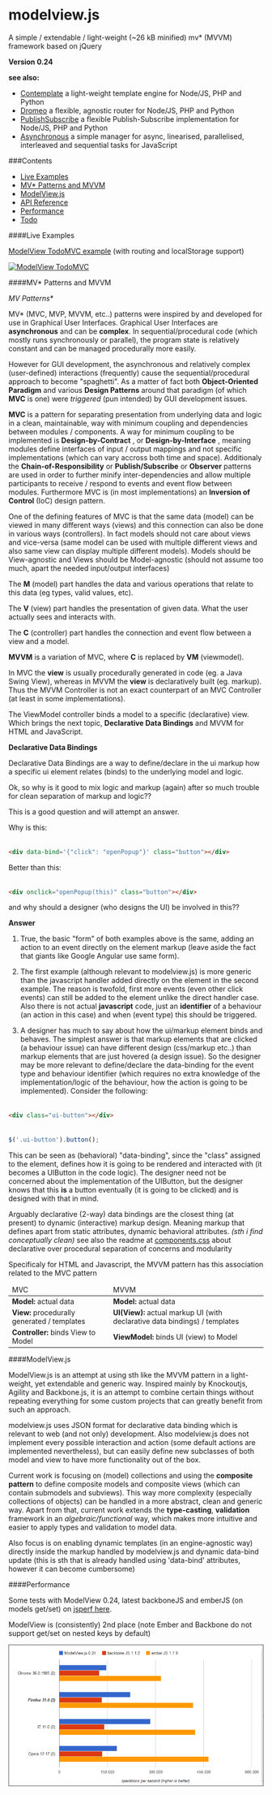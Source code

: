 modelview.js
============

A simple / extendable / light-weight (~26 kB minified) mv* (MVVM) framework based on jQuery


**Version 0.24**


**see also:**  

* [Contemplate](https://github.com/foo123/Contemplate) a light-weight template engine for Node/JS, PHP and Python
* [Dromeo](https://github.com/foo123/Dromeo) a flexible, agnostic router for Node/JS, PHP and Python
* [PublishSubscribe](https://github.com/foo123/PublishSubscribe) a flexible Publish-Subscribe implementation for Node/JS, PHP and Python
* [Asynchronous](https://github.com/foo123/asynchronous.js) a simple manager for async, linearised, parallelised, interleaved and sequential tasks for JavaScript


###Contents

* [Live Examples](#live-examples)
* [MV* Patterns and MVVM](#mv-patterns-and-mvvm)
* [ModelView.js](#modelviewjs-1)
* [API Reference](/manual.md)
* [Performance](#performance)
* [Todo](#todo)




####Live Examples

[ModelView TodoMVC example](https://foo123.github.io/examples/modelview-todomvc) (with routing and localStorage support)

[![ModelView TodoMVC](https://github.com/foo123/modelview.js/raw/master/screenshots/modelviewtodomvc.png)](https://foo123.github.io/examples/modelview-todomvc)



####MV* Patterns and MVVM


**MV* Patterns** 

MV* (MVC, MVP, MVVM, etc..) patterns were inspired by and developed for use in Graphical User Interfaces.
Graphical User Interfaces are **asynchronous** and can be **complex**. In sequential/procedural code (which mostly runs synchronously or parallel), the program state is relatively constant and can be managed procedurally more easily.


However for GUI development, the asynchronous and relatively complex  (user-defined) interactions (frequently) cause the sequential/procedural approach to become "spaghetti". As a matter of fact both **Object-Oriented Paradigm** and various **Design Patterns** around that paradigm (of which **MVC** is one) were *triggered* (pun intended) by GUI development issues.


**MVC** is a pattern for separating presentation from underlying data and logic in a clean, maintainable, way with minimum coupling and dependencies between modules / components. A way for minimum coupling to be implemented is **Design-by-Contract** , or **Design-by-Interface** , meaning modules define interfaces of input / output mappings and not specific implementations  (which can vary accross both time and space). Additionaly the **Chain-of-Responsibility** or **Publish/Subscribe** or **Observer** patterns are used in order to further minify inter-dependencies and allow multiple participants to receive / respond to events and event flow between modules.  Furthermore MVC is (in most implementations) an **Inversion of Control** (IoC) design pattern.


One of the defining features of MVC is that the same data (model) can be viewed in many different ways (views) and this connection can also be done in various ways (controllers). In fact models should not care about views and vice-versa (same model can be used with multiple different views and also same view can display multiple different models). Models should be View-agnostic and Views should be Model-agnostic (should not assume too much, apart the needed input/output interfaces)


The **M** (model) part handles the data and various operations that relate to this data (eg types, valid values, etc).


The **V** (view) part handles the presentation of given data. What the user actually sees and interacts with.


The **C** (controller) part handles the connection and event flow between a view and a model.


**MVVM** is a variation of MVC, where **C** is replaced by **VM** (viewmodel).


In MVC the **view** is usually procedurally generated in code (eg. a Java Swing View), whereas in MVVM the **view** is declaratively built (eg. markup). Thus the MVVM Controller is not an exact counterpart of an MVC Controller (at least in some implementations).


The ViewModel controller binds a model to a specific (declarative) view. Which brings the next topic, **Declarative Data Bindings** and MVVM for HTML and JavaScript.



**Declarative Data Bindings**


Declarative Data Bindings are a way to define/declare in the ui markup how a specific ui element relates (binds) to the underlying model and logic.


Ok, so why is it good to mix logic and markup (again) after so much trouble for clean separation of markup and logic??


This is a good question and will attempt an answer.


Why is this:

```html

<div data-bind='{"click": "openPopup"}' class="button"></div>

```


Better than this:

```html

<div onclick="openPopup(this)" class="button"></div>

```


and why should a designer (who designs the UI) be involved in this??



**Answer**

1. True, the basic "form" of both examples above is the same, adding an action to an event directly on the element markup (leave aside the fact that giants like Google Angular use same form).

2. The first example (although relevant to modelview.js) is more generic than the javascript handler added directly on the element in the second example. The reason is twofold, first more events (even other click events) can still be added to the element unlike the direct handler case. Also there is not actual **javascript** code, just an **identifier** of a behaviour (an action in this case) and when (event type) this should be triggered.

3. A designer has much to say about how the ui/markup element binds and behaves. The simplest answer is that markup elements that are clicked (a behaviour issue) can have different design (css/markup etc..) than markup elements that are just hovered (a design issue). So the designer may be more relevant to define/declare the data-binding for the event type and behaviour identifier (which requires no extra knowledge of the implementation/logic of the behaviour, how the action is going to be implemented). Consider the following:

```html

<div class="ui-button"></div>

```

```javascript

$('.ui-button').button();

```

This can be seen as (behavioral) "data-binding", since the "class" assigned to the element, defines how it is going to be rendered and interacted with (it becomes a UIButton in the code logic). The designer need not be concerned about the implementation of the UIButton, but the designer knows that this **is** a button eventually (it is going to be clicked) and is designed with that in mind.


Arguably declarative (2-way) data bindings are the closest thing (at present) to dynamic (interactive) markup design. Meaning markup that defines apart from static attributes, dynamic behavioral attributes. *(sth i find conceptually clean)*  see also the readme at [components.css](https://github.com/foo123/components.css) about declarative over procedural separation of concerns and modularity



Specificaly for HTML and Javascript, the MVVM pattern has this association related to the MVC pattern


<table>
<thead><tr><td>MVC</td><td>MVVM</td></tr></thead>
<tbody> 
    <tr>       
        <td><strong>Model:</strong> actual data</td>
        <td><strong>Model:</strong> actual data</td>
    </tr>
    <tr>       
        <td><strong>View:</strong> procedurally generated / templates</td>
        <td><strong>UI(View):</strong> actual markup UI (with declarative data bindings) / templates</td>
    </tr>
    <tr>       
        <td><strong>Controller:</strong> binds View to Model</td>
        <td><strong>ViewModel:</strong> binds UI (view) to Model</td>
    </tr>
</tbody>
</table>



####ModelView.js

ModelView.js is an attempt at using sth like the MVVM pattern in a light-weight, yet extendable and generic way.
Inspired mainly by Knockoutjs, Agility and Backbone.js, it is an attempt to combine certain things without repeating everything for some custom projects that can greatly benefit from such an approach.


modelview.js uses JSON format for declarative data binding which is relevant to web (and not only) development. Also modelview.js does not implement every possible interaction and action (some default actions are implemented nevertheless), but can easily define new subclasses of both model and view to have more functionality out of the box.


Current work is focusing on (model) collections and using the **composite pattern** to define composite models and composite views (which can contain submodels and subviews). This way more complexity (especially collections of objects) can be handled in a more abstract, clean and generic way. Apart from that, current work extends the **type-casting**, **validation** framework in an *algebraic/functional* way, which makes more intuitive and easier to apply types and validation to model data.

Also focus is on enabling dynamic templates (in an engine-agnostic way) directly inside the markup handled by modelview.js and dynamic data-bind update (this is sth that is already handled using 'data-bind' attributes, however it can become cumbersome)


####Performance

Some tests with ModelView 0.24, latest backboneJS and emberJS (on models get/set) on [jsperf here](http://jsperf.com/js-mvc-frameworks/11).

ModelView is (consistently) 2nd place (note Ember and Backbone do not support get/set on nested keys by default)

![jsperf-model-getset](/screenshots/jsperf-model-getset.png)